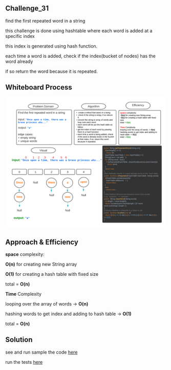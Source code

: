 ## Challenge_31
<!-- Description of the challenge -->
find the first repeated word in a string

this challenge is done using hashtable where each word is added at a specific index

this index is generated using hash function.

each time a word is added, check if the index(bucket of nodes) has the word already

if so return the word because it is repeated.

## Whiteboard Process
<!-- Embedded whiteboard image -->

<img src="../../../../../assets/repeated-word.png">

## Approach & Efficiency
<!-- What approach did you take? Why? What is the Big O space/time for this approach? -->
**space** complexity:

**O(n)** for creating new String array

**O(1)** for creating a hash table with fixed size

total = **O(n)**

**Time** Complexity

looping over the array of words -> **O(n)**

hashing words to get index and adding to hash table -> **O(1)**

total = **O(n)**


## Solution
<!-- Show how to run your code, and examples of it in action -->

see and run sample the code [here](RepeatedWord.java)

run the tests [here](TestRepeatedWord.java)



